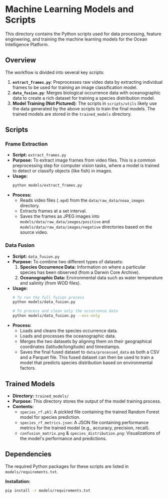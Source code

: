 # Machine Learning Models and Scripts

This directory contains the Python scripts used for data processing, feature engineering, and training the machine learning models for the Ocean Intelligence Platform.

## Overview

The workflow is divided into several key scripts:

1.  **`extract_frames.py`**: Preprocesses raw video data by extracting individual frames to be used for training an image classification model.
2.  **`data_fusion.py`**: Merges biological occurrence data with oceanographic data to create a rich dataset for training a species distribution model.
3.  **Model Training (Not Pictured)**: The scripts in `scripts/utils` likely use the data generated by the above scripts to train the final models. The trained models are stored in the `trained_models` directory.

## Scripts

### Frame Extraction

- **Script:** `extract_frames.py`
- **Purpose:** To extract image frames from video files. This is a common preprocessing step for computer vision tasks, where a model is trained to detect or classify objects (like fish) in images.
- **Usage:**
  ```bash
  python models/extract_frames.py
  ```
- **Process:**
  - Reads video files (`.mp4`) from the `data/raw_data/noaa_images` directory.
  - Extracts frames at a set interval.
  - Saves the frames as JPEG images into `models/data/raw_data/images/positive` and `models/data/raw_data/images/negative` directories based on the source video.

### Data Fusion

- **Script:** `data_fusion.py`
- **Purpose:** To combine two different types of datasets:
  1.  **Species Occurrence Data:** Information on where a particular species has been observed (from a Darwin Core Archive).
  2.  **Oceanographic Data:** Environmental data such as water temperature and salinity (from WOD files).
- **Usage:**
  ```bash
  # To run the full fusion process
  python models/data_fusion.py

  # To process and clean only the occurrence data
  python models/data_fusion.py --occ-only
  ```
- **Process:**
  - Loads and cleans the species occurrence data.
  - Loads and processes the oceanographic data.
  - Merges the two datasets by aligning them on their geographical coordinates (latitude/longitude) and timestamps.
  - Saves the final fused dataset to `data/processed_data` as both a CSV and a Parquet file. This fused dataset can then be used to train a model that predicts species distribution based on environmental factors.

## Trained Models

- **Directory:** `trained_models/`
- **Purpose:** This directory stores the output of the model training process.
- **Contents:**
  - `species_rf.pkl`: A pickled file containing the trained Random Forest model for species prediction.
  - `species_rf_metrics.json`: A JSON file containing performance metrics for the trained model (e.g., accuracy, precision, recall).
  - `confusion_matrix.png` & `species_distribution.png`: Visualizations of the model's performance and predictions.

## Dependencies

The required Python packages for these scripts are listed in `models/requirements.txt`.

**Installation:**
```bash
pip install -r models/requirements.txt
```
